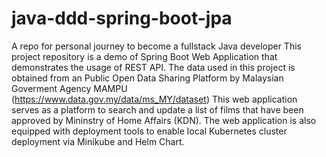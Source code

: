 # java-ddd-spring-boot-jpa
A repo for personal journey to become a fullstack Java developer
This project repository is a demo of Spring Boot Web Application that demonstrates the usage of REST API.
The data used in this project is obtained from an Public Open Data Sharing Platform by Malaysian Goverment Agency MAMPU (https://www.data.gov.my/data/ms_MY/dataset)
This web application serves as a platform to search and update a list of films that have been approved by Mininstry of Home Affairs (KDN). The web application is also 
equipped with deployment tools to enable local Kubernetes cluster deployment via Minikube and Helm Chart.
